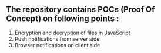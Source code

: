 ## The repository contains POCs (Proof Of Concept) on following points :
  1. Encryption and decryption of files in JavaScript
  2. Push notifications from server side
  3. Browser notifications on client side
